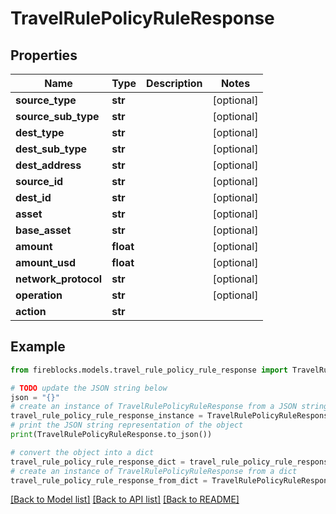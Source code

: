 # TravelRulePolicyRuleResponse


## Properties

Name | Type | Description | Notes
------------ | ------------- | ------------- | -------------
**source_type** | **str** |  | [optional] 
**source_sub_type** | **str** |  | [optional] 
**dest_type** | **str** |  | [optional] 
**dest_sub_type** | **str** |  | [optional] 
**dest_address** | **str** |  | [optional] 
**source_id** | **str** |  | [optional] 
**dest_id** | **str** |  | [optional] 
**asset** | **str** |  | [optional] 
**base_asset** | **str** |  | [optional] 
**amount** | **float** |  | [optional] 
**amount_usd** | **float** |  | [optional] 
**network_protocol** | **str** |  | [optional] 
**operation** | **str** |  | [optional] 
**action** | **str** |  | 

## Example

```python
from fireblocks.models.travel_rule_policy_rule_response import TravelRulePolicyRuleResponse

# TODO update the JSON string below
json = "{}"
# create an instance of TravelRulePolicyRuleResponse from a JSON string
travel_rule_policy_rule_response_instance = TravelRulePolicyRuleResponse.from_json(json)
# print the JSON string representation of the object
print(TravelRulePolicyRuleResponse.to_json())

# convert the object into a dict
travel_rule_policy_rule_response_dict = travel_rule_policy_rule_response_instance.to_dict()
# create an instance of TravelRulePolicyRuleResponse from a dict
travel_rule_policy_rule_response_from_dict = TravelRulePolicyRuleResponse.from_dict(travel_rule_policy_rule_response_dict)
```
[[Back to Model list]](../README.md#documentation-for-models) [[Back to API list]](../README.md#documentation-for-api-endpoints) [[Back to README]](../README.md)


